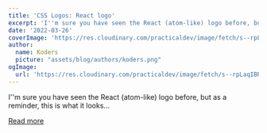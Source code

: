 ```yaml
---
title: 'CSS Logos: React logo'
excerpt: 'I''m sure you have seen the React (atom-like) logo before, but as a reminder, this is what it looks...'
date: '2022-03-26'
coverImage: 'https://res.cloudinary.com/practicaldev/image/fetch/s--rpLaqIBR--/c_imagga_scale,f_auto,fl_progressive,h_420,q_auto,w_1000/https://dev-to-uploads.s3.amazonaws.com/uploads/articles/tbeb5r808hnhohxjs3vg.jpg'
author:
  name: Koders
  picture: "assets/blog/authors/koders.png"
ogImage:
  url: 'https://res.cloudinary.com/practicaldev/image/fetch/s--rpLaqIBR--/c_imagga_scale,f_auto,fl_progressive,h_420,q_auto,w_1000/https://dev-to-uploads.s3.amazonaws.com/uploads/articles/tbeb5r808hnhohxjs3vg.jpg'
---
```


I''m sure you have seen the React (atom-like) logo before, but as a reminder, this is what it looks...

[Read more](https://dev.to/dailydevtips1/css-logos-react-logo-5eal)
